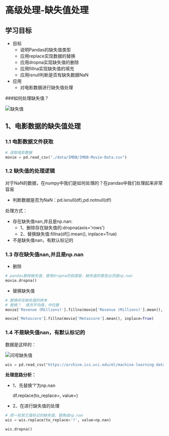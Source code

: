 # 高级处理-缺失值处理

## 学习目标

- 目标 
  - 说明Pandas的缺失值类型
  - 应用replace实现数据的替换
  - 应用dropna实现缺失值的删除
  - 应用fillna实现缺失值的填充
  - 应用isnull判断是否有缺失数据NaN
- 应用
  - 对电影数据进行缺失值处理

###如何处理缺失值？

![缺失值](/images/缺失值.png)

## 1、电影数据的缺失值处理

### 1.1 电影数据文件获取

```python
# 读取电影数据
movie = pd.read_csv("./data/IMDB/IMDB-Movie-Data.csv")
```

### 1.2 缺失值的处理逻辑

对于NaN的数据，在numpy中我们是如何处理的？在pandas中我们处理起来非常容易

* 判断数据是否为NaN：pd.isnull(df),pd.notnull(df)

处理方式：

* 存在缺失值nan,并且是np.nan:
  * 1、删除存在缺失值的:dropna(axis='rows')
  * 2、替换缺失值:fillna(df[].mean(), inplace=True)
* 不是缺失值nan，有默认标记的

### 1.3 存在缺失值nan,并且是np.nan

* 删除

```python
# pandas删除缺失值，使用dropna的前提是，缺失值的类型必须是np.nan
movie.dropna()
```

* 替换缺失值

```python
# 替换存在缺失值的样本
# 替换？  填充平均值，中位数
movie['Revenue (Millions)'].fillna(movie['Revenue (Millions)'].mean(), inplace=True)

movie['Metascore'].fillna(movie['Metascore'].mean(), inplace=True)
```

### 1.4 不是缺失值nan，有默认标记的

数据是这样的：

![问号缺失值](/images/问号缺失值.png)

```python
wis = pd.read_csv("https://archive.ics.uci.edu/ml/machine-learning-databases/breast-cancer-wisconsin/breast-cancer-wisconsin.data")
```

**处理思路分析：**

* 1、先替换‘?’为np.nan

  df.replace(to_replace=, value=)

* 2、在进行缺失值的处理

```python
# 把一些其它值标记的缺失值，替换成np.nan
wis = wis.replace(to_replace='?', value=np.nan)

wis.dropna()
```